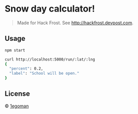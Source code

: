 # Snow day calculator!
> Made for Hack Frost. See http://hackfrost.devpost.com.

## Usage
```bash
npm start

curl http://localhost:5000/run/:lat/:lng
{
  "percent": 0.2,
  "label": "School will be open."
}
```

## License

 © [1egoman]()


[npm-image]: https://badge.fury.io/js/snowday.svg
[npm-url]: https://npmjs.org/package/snowday
[travis-image]: https://travis-ci.org/1egoman/snowday.svg?branch=master
[travis-url]: https://travis-ci.org/1egoman/snowday
[daviddm-image]: https://david-dm.org/1egoman/snowday.svg?theme=shields.io
[daviddm-url]: https://david-dm.org/1egoman/snowday
